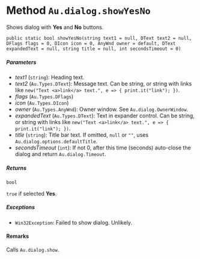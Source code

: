 # Method `Au.dialog.showYesNo`

Shows dialog with **Yes** and **No** buttons.

```
public static bool showYesNo(string text1 = null, DText text2 = null, DFlags flags = 0, DIcon icon = 0, AnyWnd owner = default, DText expandedText = null, string title = null, int secondsTimeout = 0)
```

##### Parameters

- *text1*  (`string`):
    Heading text.
- *text2*  (`Au.Types.DText`):
    Message text. Can be string, or string with links like `new("Text <a>link</a> text.", e => { print.it("link"); })`.
- *flags*  (`Au.Types.DFlags`)
- *icon*  (`Au.Types.DIcon`)
- *owner*  (`Au.Types.AnyWnd`):
    Owner window. See `Au.dialog.OwnerWindow`.
- *expandedText*  (`Au.Types.DText`):
    Text in expander control. Can be string, or string with links like `new("Text <a>link</a> text.", e => { print.it("link"); })`.
- *title*  (`string`):
    Title bar text. If omitted, `null` or `""`, uses `Au.dialog.options.defaultTitle`.
- *secondsTimeout*  (`int`):
    If not 0, after this time (seconds) auto-close the dialog and return `Au.dialog.Timeout`.

##### Returns

`bool`

`true` if selected **Yes**.

##### Exceptions

- `Win32Exception`:
    Failed to show dialog. Unlikely.

#### Remarks

Calls `Au.dialog.show`.